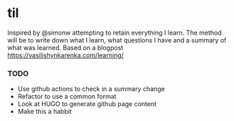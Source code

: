 # til
Inspired by @simonw  attempting to retain everything I learn. The method will be to write down what I learn, what questions I have and a summary of what was learned. Based on a blogpost https://vasilishynkarenka.com/learning/




### TODO

* Use github actions to check in a summary change
* Refactor to use a common format
* Look at HUGO to generate github page content
* Make this a habbit
